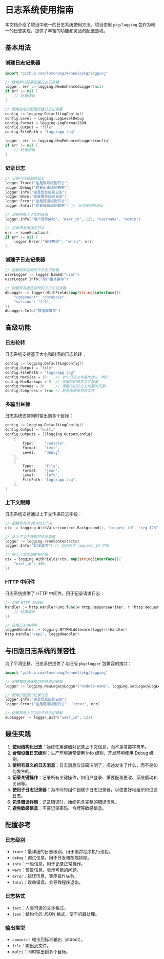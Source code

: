 # 日志系统使用指南

本文档介绍了项目中统一的日志系统使用方法。项目使用 `pkg/logging` 包作为唯一的日志实现，提供了丰富的功能和灵活的配置选项。

## 基本用法

### 创建日志记录器

```go
import "github.com/lomehong/kennel/pkg/logging"

// 使用默认配置创建日志记录器
logger, err := logging.NewEnhancedLogger(nil)
if err != nil {
    // 处理错误
}

// 使用自定义配置创建日志记录器
config := logging.DefaultLogConfig()
config.Level = logging.LogLevelDebug
config.Format = logging.LogFormatJSON
config.Output = "file"
config.FilePath = "logs/app.log"

logger, err := logging.NewEnhancedLogger(config)
if err != nil {
    // 处理错误
}
```

### 记录日志

```go
// 记录不同级别的日志
logger.Trace("这是跟踪级别日志")
logger.Debug("这是调试级别日志")
logger.Info("这是信息级别日志")
logger.Warn("这是警告级别日志")
logger.Error("这是错误级别日志")
logger.Fatal("这是致命级别日志") // 会导致程序退出

// 记录带有上下文的日志
logger.Info("用户登录成功", "user_id", 123, "username", "admin")

// 记录带有错误的日志
err := someFunction()
if err != nil {
    logger.Error("操作失败", "error", err)
}
```

### 创建子日志记录器

```go
// 创建带有名称的子日志记录器
userLogger := logger.Named("user")
userLogger.Info("用户相关操作")

// 创建带有固定字段的子日志记录器
dbLogger := logger.WithFields(map[string]interface{}{
    "component": "database",
    "version": "1.0",
})
dbLogger.Info("数据库操作")
```

## 高级功能

### 日志轮转

日志系统支持基于大小和时间的日志轮转：

```go
config := logging.DefaultLogConfig()
config.Output = "file"
config.FilePath = "logs/app.log"
config.MaxSize = 10    // 单个日志文件最大大小（MB）
config.MaxBackups = 5  // 保留的旧日志文件数量
config.MaxAge = 30     // 保留的旧日志文件最大天数
config.Compress = true // 是否压缩旧日志文件
```

### 多输出目标

日志系统支持同时输出到多个目标：

```go
config := logging.DefaultLogConfig()
config.Output = "multi"
config.Outputs = []logging.OutputConfig{
    {
        Type:     "console",
        Format:   "text",
        Level:    "debug",
    },
    {
        Type:     "file",
        Format:   "json",
        Level:    "info",
        FilePath: "logs/app.log",
    },
}
```

### 上下文跟踪

日志系统支持通过上下文传递日志字段：

```go
// 创建带有请求ID的上下文
ctx := logging.WithValue(context.Background(), "request_id", "req-123")

// 从上下文中获取日志记录器
logger := logging.FromContext(ctx)
logger.Info("处理请求") // 自动包含 request_id 字段

// 向上下文添加更多字段
ctx = logging.WithFields(ctx, map[string]interface{}{
    "user_id": 456,
})
```

### HTTP 中间件

日志系统提供了 HTTP 中间件，用于记录请求日志：

```go
// 创建 HTTP 处理器
handler := http.HandlerFunc(func(w http.ResponseWriter, r *http.Request) {
    // 处理请求
})

// 应用日志中间件
loggedHandler := logging.HTTPMiddleware(logger)(handler)
http.Handle("/api", loggedHandler)
```

## 与旧版日志系统的兼容性

为了平滑迁移，日志系统提供了与旧版 `pkg/logger` 包兼容的接口：

```go
import "github.com/lomehong/kennel/pkg/logging"

// 创建兼容旧版接口的日志记录器
logger := logging.NewLegacyLogger("module-name", logging.GetLegacyLogLevel("info"))

// 使用旧版接口记录日志
logger.Info("这是信息级别日志")
logger.Error("这是错误级别日志", "error", err)

// 创建带有上下文的子日志记录器
subLogger := logger.With("user_id", 123)
```

## 最佳实践

1. **使用结构化日志**：始终使用键值对记录上下文信息，而不是拼接字符串。
2. **合理设置日志级别**：生产环境通常使用 Info 级别，开发环境使用 Debug 级别。
3. **使用有意义的日志消息**：日志消息应该简洁明了，描述发生了什么，而不是如何发生的。
4. **记录关键操作**：记录所有关键操作，如用户登录、重要配置更改、系统启动和关闭等。
5. **使用子日志记录器**：为不同的组件创建子日志记录器，以便更好地组织和过滤日志。
6. **包含错误详情**：记录错误时，始终包含完整的错误信息。
7. **避免敏感信息**：不要记录密码、令牌等敏感信息。

## 配置参考

### 日志级别

- `trace`：最详细的日志级别，用于追踪程序执行流程。
- `debug`：调试信息，用于开发和故障排除。
- `info`：一般信息，用于记录正常操作。
- `warn`：警告信息，表示可能的问题。
- `error`：错误信息，表示操作失败。
- `fatal`：致命错误，会导致程序退出。

### 日志格式

- `text`：人类可读的文本格式。
- `json`：结构化的 JSON 格式，便于机器处理。

### 输出类型

- `console`：输出到标准输出（stdout）。
- `file`：输出到文件。
- `multi`：同时输出到多个目标。
